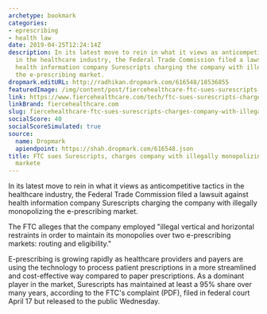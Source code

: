 ```yaml
---
archetype: bookmark
categories:
- eprescribing
- health law
date: 2019-04-25T12:24:14Z
description: In its latest move to rein in what it views as anticompetitive tactics
  in the healthcare industry, the Federal Trade Commission filed a lawsuit against
  health information company Surescripts charging the company with illegally monopolizing
  the e-prescribing market.
dropmark.editURL: http://radhikan.dropmark.com/616548/18536855
featuredImage: /img/content/post/fiercehealthcare-ftc-sues-surescripts-charges-company-with-illegally-monopolizing-e-prescribing-markete.jpg
link: https://www.fiercehealthcare.com/tech/ftc-sues-surescripts-charges-company-illegally-monopolizing-e-prescribing-market
linkBrand: fiercehealthcare.com
slug: fiercehealthcare-ftc-sues-surescripts-charges-company-with-illegally-monopolizing-e-prescribing-markete
socialScore: 40
socialScoreSimulated: true
source:
  name: Dropmark
  apiendpoint: https://shah.dropmark.com/616548.json
title: FTC sues Surescripts, charges company with illegally monopolizing e-prescribing
  markete
---
```

In its latest move to rein in what it views as anticompetitive tactics in the healthcare industry, the Federal Trade Commission filed a lawsuit against health information company Surescripts charging the company with illegally monopolizing the e-prescribing market.

The FTC alleges that the company employed "illegal vertical and horizontal restraints in order to maintain its monopolies over two e-prescribing markets: routing and eligibility."

E-prescribing is growing rapidly as healthcare providers and payers are using the technology to process patient prescriptions in a more streamlined and cost-effective way compared to paper prescriptions. As a dominant player in the market, Surescripts has maintained at least a 95% share over many years, according to the FTC's complaint (PDF), filed in federal court April 17 but released to the public Wednesday. 

